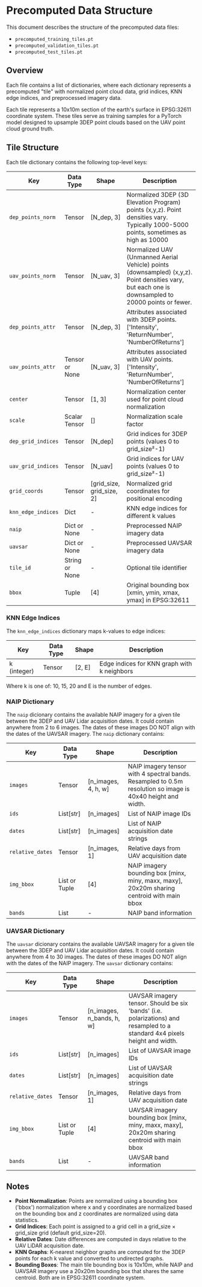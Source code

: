 # Precomputed Data Structure

This document describes the structure of the precomputed data files:
- `precomputed_training_tiles.pt`
- `precomputed_validation_tiles.pt`
- `precomputed_test_tiles.pt`

## Overview

Each file contains a list of dictionaries, where each dictionary represents a precomputed "tile" with normalized point cloud data, grid indices, KNN edge indices, and preprocessed imagery data.

Each tile represents a 10x10m section of the earth's surface in EPSG:32611 coordinate system. These tiles serve as training samples for a PyTorch model designed to upsample 3DEP point clouds based on the UAV point cloud ground truth.

## Tile Structure

Each tile dictionary contains the following top-level keys:

| Key | Data Type | Shape | Description |
|-----|-----------|-------|-------------|
| `dep_points_norm` | Tensor | [N_dep, 3] | Normalized 3DEP (3D Elevation Program) points (x,y,z). Point densities vary. Typically 1000-5000 points, sometimes as high as 10000 |
| `uav_points_norm` | Tensor | [N_uav, 3] | Normalized UAV (Unmanned Aerial Vehicle) points (downsampled) (x,y,z). Point densities vary, but each one is downsampled to 20000 points or fewer.  |
| `dep_points_attr` | Tensor | [N_dep, 3] | Attributes associated with 3DEP points. ['Intensity', 'ReturnNumber', 'NumberOfReturns'] |
| `uav_points_attr` | Tensor or None | [N_uav, 3] | Attributes associated with UAV points. ['Intensity', 'ReturnNumber', 'NumberOfReturns']  |
| `center` | Tensor | [1, 3] | Normalization center used for point cloud normalization |
| `scale` | Scalar Tensor | [] | Normalization scale factor |
| `dep_grid_indices` | Tensor | [N_dep] | Grid indices for 3DEP points (values 0 to grid_size²-1) |
| `uav_grid_indices` | Tensor | [N_uav] | Grid indices for UAV points (values 0 to grid_size²-1) |
| `grid_coords` | Tensor | [grid_size, grid_size, 2] | Normalized grid coordinates for positional encoding |
| `knn_edge_indices` | Dict | - | KNN edge indices for different k values |
| `naip` | Dict or None | - | Preprocessed NAIP imagery data |
| `uavsar` | Dict or None | - | Preprocessed UAVSAR imagery data |
| `tile_id` | String or None | - | Optional tile identifier |
| `bbox` | Tuple | [4] | Original bounding box [xmin, ymin, xmax, ymax] in EPSG:32611 |

### KNN Edge Indices

The `knn_edge_indices` dictionary maps k-values to edge indices:

| Key | Data Type | Shape | Description |
|-----|-----------|-------|-------------|
| k (integer) | Tensor | [2, E] | Edge indices for KNN graph with k neighbors |

Where k is one of: 10, 15, 20 and E is the number of edges.

### NAIP Dictionary

The `naip` dicionary contains the available NAIP imagery for a given tile between the 3DEP and UAV Lidar acquisition dates. It could contain anywhere from 2 to 6 images. The dates of these images DO NOT align with the dates of the UAVSAR imagery. The `naip` dictionary contains:

| Key | Data Type | Shape | Description |
|-----|-----------|-------|-------------|
| `images` | Tensor | [n_images, 4, h, w] | NAIP imagery tensor with 4 spectral bands. Resampled to 0.5m resolution so image is 40x40 height and width.  |
| `ids` | List[str] | [n_images] | List of NAIP image IDs |
| `dates` | List[str] | [n_images] | List of NAIP acquisition date strings |
| `relative_dates` | Tensor | [n_images, 1] | Relative days from UAV acquisition date |
| `img_bbox` | List or Tuple | [4] | NAIP imagery bounding box [minx, miny, maxx, maxy], 20x20m sharing centroid with main bbox |
| `bands` | List | - | NAIP band information |


### UAVSAR Dictionary

The `uavsar` dicionary contains the available UAVSAR imagery for a given tile between the 3DEP and UAV Lidar acquisition dates. It could contain anywhere from 4 to 30 images. The dates of these images DO NOT align with the dates of the NAIP imagery. The `uavsar` dictionary contains:

| Key | Data Type | Shape | Description |
|-----|-----------|-------|-------------|
| `images` | Tensor | [n_images, n_bands, h, w] | UAVSAR imagery tensor. Should be six 'bands' (i.e. polarizations) and resampled to a standard 4x4 pixels height and width.|
| `ids` | List[str] | [n_images] | List of UAVSAR image IDs |
| `dates` | List[str] | [n_images] | List of UAVSAR acquisition date strings |
| `relative_dates` | Tensor | [n_images, 1] | Relative days from UAV acquisition date |
| `img_bbox` | List or Tuple | [4] | UAVSAR imagery bounding box [minx, miny, maxx, maxy], 20x20m sharing centroid with main bbox |
| `bands` | List | - | UAVSAR band information |


## Notes

- **Point Normalization**: Points are normalized using a bounding box ('bbox') normalization where x and y coordinates are normalized based on the bounding box and z coordinates are normalized using data statistics.
- **Grid Indices**: Each point is assigned to a grid cell in a grid_size × grid_size grid (default grid_size=20).
- **Relative Dates**: Date differences are computed in days relative to the UAV LiDAR acquisition date.
- **KNN Graphs**: K-nearest neighbor graphs are computed for the 3DEP points for each k value and converted to undirected graphs.
- **Bounding Boxes**: The main tile bounding box is 10x10m, while NAIP and UAVSAR imagery use a 20x20m bounding box that shares the same centroid. Both are in EPSG:32611 coordinate system.